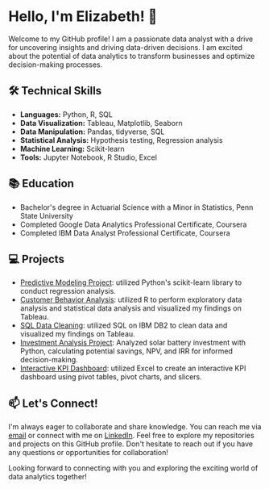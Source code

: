 # Hello, I'm Elizabeth! 👋

Welcome to my GitHub profile! I am a passionate data analyst with a drive for uncovering insights and driving data-driven decisions. I am excited about the potential of data analytics to transform businesses and optimize decision-making processes.

## 🛠 Technical Skills

- **Languages:** Python, R, SQL
- **Data Visualization:** Tableau, Matplotlib, Seaborn
- **Data Manipulation:** Pandas, tidyverse, SQL
- **Statistical Analysis:** Hypothesis testing, Regression analysis
- **Machine Learning:** Scikit-learn
- **Tools:** Jupyter Notebook, R Studio, Excel

## 📚 Education

- Bachelor's degree in Actuarial Science with a Minor in Statistics, Penn State University
- Completed Google Data Analytics Professional Certificate, Coursera
- Completed IBM Data Analyst Professional Certificate, Coursera

## 💻 Projects

- [Predictive Modeling Project](https://github.com/ElizabethKinuthia/python_predictive_modeling): utilized Python's scikit-learn library to conduct regression analysis.
- [Customer Behavior Analysis](https://github.com/ElizabethKinuthia/cyclistic-bike-share-project): utilized R to perform exploratory data analysis and statistical data analysis and visualized my findings on Tableau.
- [SQL Data Cleaning](https://github.com/ElizabethKinuthia/sql_data_cleaning_project): utilized SQL on IBM DB2 to clean data and visualized my findings on Tableau.
- [Investment Analysis Project](https://github.com/ElizabethKinuthia/python_investment_analysis/blob/437079d1713d74ade6576b4203b5428ab9e58290/Elizabeth%20Nduta%20Kinuthia%20-%20Investment%20Analysis%20using%20Python.ipynb): Analyzed solar battery investment with Python, calculating potential savings, NPV, and IRR for informed decision-making.
- [Interactive KPI Dashboard](https://github.com/ElizabethKinuthia/superstore-dashboard): utilized Excel to create an interactive KPI dashboard using pivot tables, pivot charts, and slicers.


## 📫 Let's Connect!

I'm always eager to collaborate and share knowledge. You can reach me via [email](mailto:elizabethkinuthia111@gmail.com) or connect with me on [LinkedIn](https://www.linkedin.com/in/elizabeth-nduta-kinuthia/). Feel free to explore my repositories and projects on this GitHub profile. Don't hesitate to reach out if you have any questions or opportunities for collaboration!

Looking forward to connecting with you and exploring the exciting world of data analytics together!
